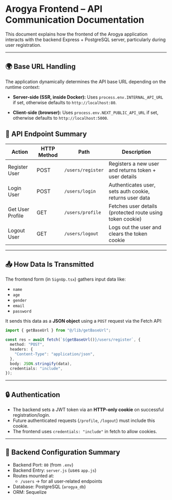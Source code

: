 # Arogya Frontend – API Communication Documentation

This document explains how the frontend of the Arogya application interacts with the backend Express + PostgreSQL server, particularly during user registration.

---

## 🌍 Base URL Handling

The application dynamically determines the API base URL depending on the runtime context:

- **Server-side (SSR, inside Docker):**
  Uses `process.env.INTERNAL_API_URL` if set, otherwise defaults to `http://localhost:80`.

- **Client-side (browser):**
  Uses `process.env.NEXT_PUBLIC_API_URL` if set, otherwise defaults to `http://localhost:5000`.

## 📡 API Endpoint Summary

| Action           | HTTP Method | Path              | Description                                               |
| ---------------- | ----------- | ----------------- | --------------------------------------------------------- |
| Register User    | POST        | `/users/register` | Registers a new user and returns token + user details     |
| Login User       | POST        | `/users/login`    | Authenticates user, sets auth cookie, returns user data   |
| Get User Profile | GET         | `/users/profile`  | Fetches user details (protected route using token cookie) |
| Logout User      | GET         | `/users/logout`   | Logs out the user and clears the token cookie             |

---

## 📤 How Data Is Transmitted

The frontend form (in `SignUp.tsx`) gathers input data like:

- `name`
- `age`
- `gender`
- `email`
- `password`

It sends this data as a **JSON object** using a `POST` request via the Fetch API:

```ts
import { getBaseUrl } from "@/lib/getBaseUrl";

const res = await fetch(`${getBaseUrl()}/users/register`, {
  method: "POST",
  headers: {
    "Content-Type": "application/json",
  },
  body: JSON.stringify(data),
  credentials: "include",
});
```

---

## 🔒 Authentication

- The backend sets a JWT token via an **HTTP-only cookie** on successful registration/login.
- Future authenticated requests (`/profile`, `/logout`) must include this cookie.
- The frontend uses `credentials: "include"` in fetch to allow cookies.

---

## 🧠 Backend Configuration Summary

- Backend Port: `80` (from `.env`)
- Backend Entry: `server.js` (uses `app.js`)
- Routes mounted at:
  - `/users` → for all user-related endpoints
- Database: PostgreSQL (`arogya_db`)
- ORM: Sequelize
